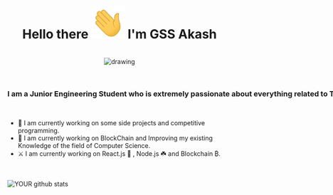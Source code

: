 <div align="center">
<h1><strong> Hello there <img src="https://raw.githubusercontent.com/ABSphreak/ABSphreak/master/gifs/Hi.gif" width="75px" style="max-width:100%;"> I'm GSS Akash </strong></h1> 
<br />
<!--   [![Home-Brew.png](https://i.postimg.cc/nLNSCg7C/Home-Brew.png)](https://postimg.cc/PLzQ76Sj){:width="100%"} -->
 <img src="https://ibb.co/4JNNy2M" alt="drawing"/>  
  </p>
</div>

  <br />
<strong>
<nobr>
<!--   <h3>
      I am an engineering student in my 2nd year of engineering who is looking for opportunities to work on projects involving Web Development. 
  </h3> -->
  <h3>
    I am a Junior Engineering Student who is extremely passionate about everything related to Tech and Programming.
  </h3>
</nobr>
</strong>
</p>
<br />

<!-- - 🤝 I am currently looking for Internships as a __Full Stack (MERN) Web Developer__. -->
- 🔭 I am currently working on some side projects and competitive programming.
- 🌱 I am currently working on BlockChain and Improving my existing Knowledge of the field of Computer Science. 
- ⚔️ I am currently working on React.js 💙 , Node.js ☘️ and Blockchain ₿. 

<br />


<!-- ![YOUR github stats](https://github-readme-stats.vercel.app/api?username=gssakash) -->
![YOUR github stats](https://github-readme-stats.vercel.app/api?username=gssakash&&show_icons=true&title_color=ffffff&icon_color=bb2acf&text_color=daf7dc&bg_color=151515)


 
